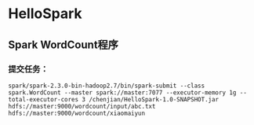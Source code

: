 # HelloSpark

## Spark WordCount程序

### 提交任务：

```
spark/spark-2.3.0-bin-hadoop2.7/bin/spark-submit --class spark.WordCount --master spark://master:7077 --executor-memory 1g --total-executor-cores 3 /chenjian/HelloSpark-1.0-SNAPSHOT.jar hdfs://master:9000/wordcount/input/abc.txt hdfs://master:9000/wordcount/xiaomaiyun
```